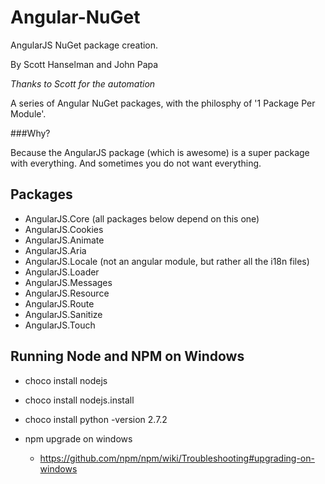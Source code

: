 Angular-NuGet
=============

AngularJS NuGet package creation.

By Scott Hanselman and John Papa

*Thanks to Scott for the automation*

A series of Angular NuGet packages, with the philosphy of '1 Package Per Module'. 

###Why? 

Because the AngularJS package (which is awesome) is a super package with everything. And sometimes you do not want everything.

## Packages

- AngularJS.Core (all packages below depend on this one)
- AngularJS.Cookies
- AngularJS.Animate
- AngularJS.Aria
- AngularJS.Locale (not an angular module, but rather all the i18n files)
- AngularJS.Loader
- AngularJS.Messages
- AngularJS.Resource
- AngularJS.Route
- AngularJS.Sanitize
- AngularJS.Touch

## Running Node and NPM on Windows

- choco install nodejs
- choco install nodejs.install
- choco install python -version 2.7.2

- npm upgrade on windows
	- https://github.com/npm/npm/wiki/Troubleshooting#upgrading-on-windows
